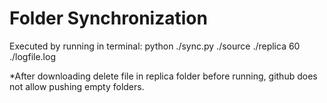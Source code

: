 # Folder Synchronization
 Executed by running in terminal:
 python ./sync.py ./source ./replica 60 ./logfile.log
 
 *After downloading delete file in replica folder before running, github does not allow pushing empty folders.
